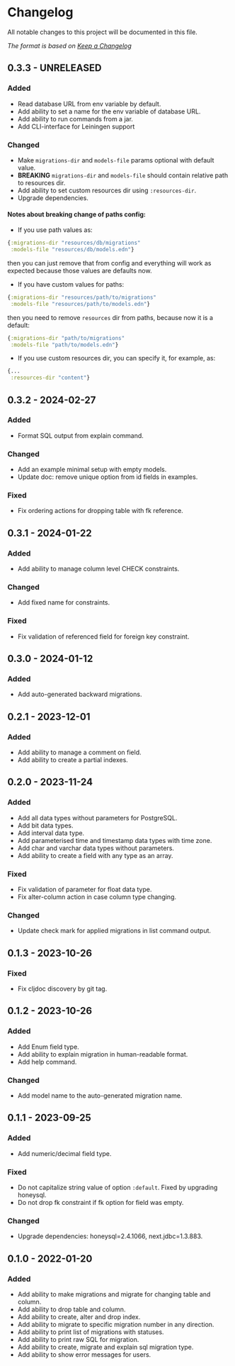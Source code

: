 # Changelog

All notable changes to this project will be documented in this file.

*The format is based on [Keep a Changelog](https://keepachangelog.com/en/1.0.0/)*

## 0.3.3 - UNRELEASED

### Added

- Read database URL from env variable by default.
- Add ability to set a name for the env variable of database URL. 
- Add ability to run commands from a jar.
- Add CLI-interface for Leiningen support

### Changed

- Make `migrations-dir` and `models-file` params optional with default value.
- **BREAKING** `migrations-dir` and `models-file` should contain relative path to resources dir.
- Add ability to set custom resources dir using `:resources-dir`.
- Upgrade dependencies.

#### Notes about breaking change of paths config:

- If you use path values as: 
```clojure
{:migrations-dir "resources/db/migrations" 
 :models-file "resources/db/models.edn"}
```
then you can just remove that from config and everything will work as expected because 
those values are defaults now.

- If you have custom values for paths:
```clojure
{:migrations-dir "resources/path/to/migrations" 
 :models-file "resources/path/to/models.edn"}
```

then you need to remove `resources` dir from paths, because now it is a default:

```clojure
{:migrations-dir "path/to/migrations" 
 :models-file "path/to/models.edn"}
```

- If you use custom resources dir, you can specify it, for example, as:
```clojure
{...
 :resources-dir "content"}
```

## 0.3.2 - 2024-02-27

### Added

- Format SQL output from explain command.

### Changed

- Add an example minimal setup with empty models.
- Update doc: remove unique option from id fields in examples.

### Fixed

- Fix ordering actions for dropping table with fk reference.


## 0.3.1 - 2024-01-22

### Added

- Add ability to manage column level CHECK constraints.

### Changed

- Add fixed name for constraints.

### Fixed

- Fix validation of referenced field for foreign key constraint.

## 0.3.0 - 2024-01-12

### Added

- Add auto-generated backward migrations.


## 0.2.1 - 2023-12-01

### Added

- Add ability to manage a comment on field.
- Add ability to create a partial indexes.

## 0.2.0 - 2023-11-24

### Added

- Add all data types without parameters for PostgreSQL.
- Add bit data types.
- Add interval data type.
- Add parameterised time and timestamp data types with time zone.
- Add char and varchar data types without parameters.
- Add ability to create a field with any type as an array.

### Fixed

- Fix validation of parameter for float data type.
- Fix alter-column action in case column type changing.

### Changed

- Update check mark for applied migrations in list command output.

## 0.1.3 - 2023-10-26

### Fixed

- Fix cljdoc discovery by git tag.

## 0.1.2 - 2023-10-26

### Added

- Add Enum field type.
- Add ability to explain migration in human-readable format.
- Add help command.

### Changed

- Add model name to the auto-generated migration name.

## 0.1.1 - 2023-09-25

### Added

- Add numeric/decimal field type.

### Fixed

- Do not capitalize string value of option `:default`. Fixed by upgrading honeysql.
- Do not drop fk constraint if fk option for field was empty. 

### Changed

- Upgrade dependencies: honeysql=2.4.1066, next.jdbc=1.3.883.

## 0.1.0 - 2022-01-20

### Added

- Add ability to make migrations and migrate for changing table and column.
- Add ability to drop table and column.
- Add ability to create, alter and drop index.
- Add ability to migrate to specific migration number in any direction.
- Add ability to print list of migrations with statuses.
- Add ability to print raw SQL for migration.
- Add ability to create, migrate and explain sql migration type.
- Add ability to show error messages for users.

